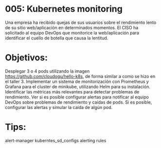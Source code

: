 # 005: Kubernetes monitoring
Una empresa ha recibido quejas de sus usuarios sobre el rendimiento lento de su sitio web/aplicación en determinados momentos. El CISO ha solicitado al equipo DevOps que monitorice la web/aplicación para identificar el cuello de botella que causa la lentitud.

# Objetivos:
Desplegar 3 o 4 pods utilizando la imagen https://github.com/cloudogu/hello-k8s, de forma similar a como se hizo en el taller 3.
Implementar un sistema de monitorización con Prometheus y Grafana para el cluster de minikube, utilizando Helm para su instalación.
Identificar las métricas más relevantes para detectar problemas de rendimiento.
Ver si es posible configurar alertas para notificar al equipo DevOps sobre problemas de rendimiento y caídas de pods.
Si es posible, configurar las alertas y simular la caída de algún pod.
 
# Tips:
alert-manager
kuberntes_sd_configs
alerting rules
